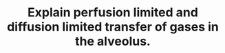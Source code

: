 ---
title: "Explain perfusion limited and diffusion limited transfer of gases in the alveolus."
entityType: SAQ
exam: PEX
college: CICM
year: 2023
sitting: B
question: 06
passRate: 48
EC_expectedDomains:
- "factors that influence perfusion and diffusion"
- "behaviour of specific gases including perfusion limited oxygen and carbon dioxide and diffusion limited carbon monoxide"
EC_extraCredit:
- "Factors influencing perfusion include flow/cardiac output, resistance (radius and length) and viscosity whereas diffusion is influenced by the characteristics of the gas (MW and solubility), surface area of diffusing surface and the pressure/concentration gradient."
- "Perfusion and/or diffusion limited characteristics of different gases included how quickly if at all equilibrium is reached and why this occurs with each specific gas."
EC_errorsCommon:
- "This question required an explanation of the factors that influence perfusion and diffusion and a detailed description of the behaviour of specific gases including perfusion limited oxygen and carbon dioxide and diffusion limited carbon monoxide."
---